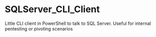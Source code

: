 # SQLServer_CLI_Client
Little CLI client in PowerShell to talk to SQL Server. Useful for internal pentesting or pivoting scenarios

